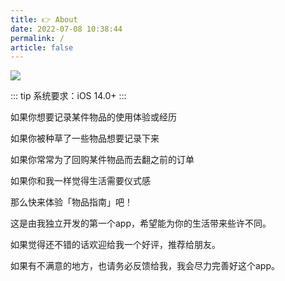 ```yaml
---
title: 👉 About
date: 2022-07-08 10:38:44
permalink: /
article: false
---
```


![](https://s2.loli.net/2022/07/05/sFEO3b6BRUWnX1q.png)


::: tip
系统要求：iOS 14.0+
:::

如果你想要记录某件物品的使用体验或经历

如果你被种草了一些物品想要记录下来

如果你常常为了回购某件物品而去翻之前的订单

如果你和我一样觉得生活需要仪式感

那么快来体验「物品指南」吧！


这是由我独立开发的第一个app，希望能为你的生活带来些许不同。

如果觉得还不错的话欢迎给我一个好评，推荐给朋友。

如果有不满意的地方，也请务必反馈给我，我会尽力完善好这个app。